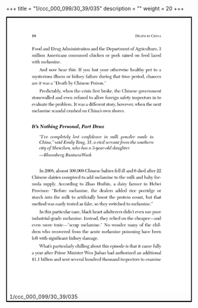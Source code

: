 +++
title = "1/ccc_000_099/30_39/035"
description = ""
weight = 20
+++

<table style="border:2px solid black;max-width:800px;max-height:800px;" 
><tr><td><img class="center-fit-jpg"
src="/jpg_/out_jpg_dbc_035.jpg"  >1/ccc_000_099/30_39/035</img></td></tr></table>